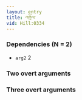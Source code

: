 ```yaml
---
layout: entry
title: འགྲོལ་
vid: Hill:0334
---
```

### Dependencies (N = 2)
* `arg2` 2


### Two overt arguments


### Three overt arguments
